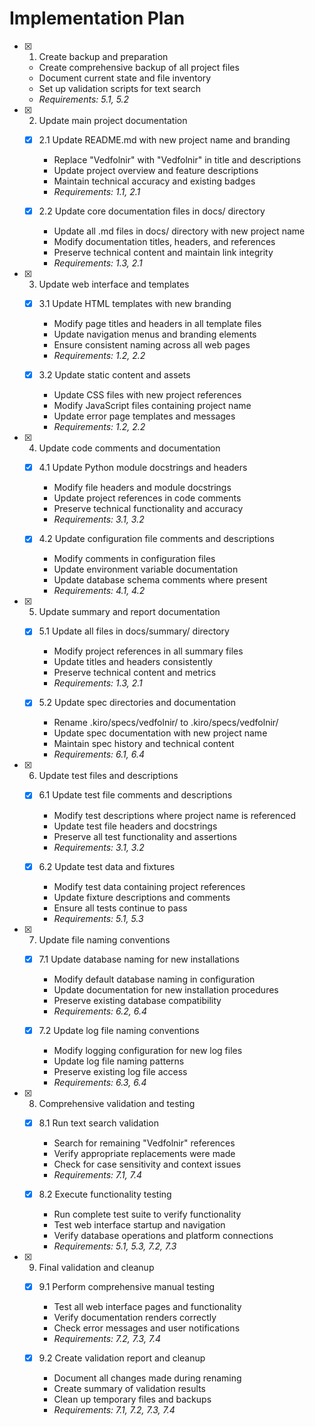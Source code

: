 # Implementation Plan

- [x] 1. Create backup and preparation
  - Create comprehensive backup of all project files
  - Document current state and file inventory
  - Set up validation scripts for text search
  - _Requirements: 5.1, 5.2_

- [x] 2. Update main project documentation
  - [x] 2.1 Update README.md with new project name and branding
    - Replace "Vedfolnir" with "Vedfolnir" in title and descriptions
    - Update project overview and feature descriptions
    - Maintain technical accuracy and existing badges
    - _Requirements: 1.1, 2.1_

  - [x] 2.2 Update core documentation files in docs/ directory
    - Update all .md files in docs/ directory with new project name
    - Modify documentation titles, headers, and references
    - Preserve technical content and maintain link integrity
    - _Requirements: 1.3, 2.1_

- [x] 3. Update web interface and templates
  - [x] 3.1 Update HTML templates with new branding
    - Modify page titles and headers in all template files
    - Update navigation menus and branding elements
    - Ensure consistent naming across all web pages
    - _Requirements: 1.2, 2.2_

  - [x] 3.2 Update static content and assets
    - Update CSS files with new project references
    - Modify JavaScript files containing project name
    - Update error page templates and messages
    - _Requirements: 1.2, 2.2_

- [x] 4. Update code comments and documentation
  - [x] 4.1 Update Python module docstrings and headers
    - Modify file headers and module docstrings
    - Update project references in code comments
    - Preserve technical functionality and accuracy
    - _Requirements: 3.1, 3.2_

  - [x] 4.2 Update configuration file comments and descriptions
    - Modify comments in configuration files
    - Update environment variable documentation
    - Update database schema comments where present
    - _Requirements: 4.1, 4.2_

- [x] 5. Update summary and report documentation
  - [x] 5.1 Update all files in docs/summary/ directory
    - Modify project references in all summary files
    - Update titles and headers consistently
    - Preserve technical content and metrics
    - _Requirements: 1.3, 2.1_

  - [x] 5.2 Update spec directories and documentation
    - Rename .kiro/specs/vedfolnir/ to .kiro/specs/vedfolnir/
    - Update spec documentation with new project name
    - Maintain spec history and technical content
    - _Requirements: 6.1, 6.4_

- [x] 6. Update test files and descriptions
  - [x] 6.1 Update test file comments and descriptions
    - Modify test descriptions where project name is referenced
    - Update test file headers and docstrings
    - Preserve all test functionality and assertions
    - _Requirements: 3.1, 3.2_

  - [x] 6.2 Update test data and fixtures
    - Modify test data containing project references
    - Update fixture descriptions and comments
    - Ensure all tests continue to pass
    - _Requirements: 5.1, 5.3_

- [x] 7. Update file naming conventions
  - [x] 7.1 Update database naming for new installations
    - Modify default database naming in configuration
    - Update documentation for new installation procedures
    - Preserve existing database compatibility
    - _Requirements: 6.2, 6.4_

  - [x] 7.2 Update log file naming conventions
    - Modify logging configuration for new log files
    - Update log file naming patterns
    - Preserve existing log file access
    - _Requirements: 6.3, 6.4_

- [x] 8. Comprehensive validation and testing
  - [x] 8.1 Run text search validation
    - Search for remaining "Vedfolnir" references
    - Verify appropriate replacements were made
    - Check for case sensitivity and context issues
    - _Requirements: 7.1, 7.4_

  - [x] 8.2 Execute functionality testing
    - Run complete test suite to verify functionality
    - Test web interface startup and navigation
    - Verify database operations and platform connections
    - _Requirements: 5.1, 5.3, 7.2, 7.3_

- [x] 9. Final validation and cleanup
  - [x] 9.1 Perform comprehensive manual testing
    - Test all web interface pages and functionality
    - Verify documentation renders correctly
    - Check error messages and user notifications
    - _Requirements: 7.2, 7.3, 7.4_

  - [x] 9.2 Create validation report and cleanup
    - Document all changes made during renaming
    - Create summary of validation results
    - Clean up temporary files and backups
    - _Requirements: 7.1, 7.2, 7.3, 7.4_